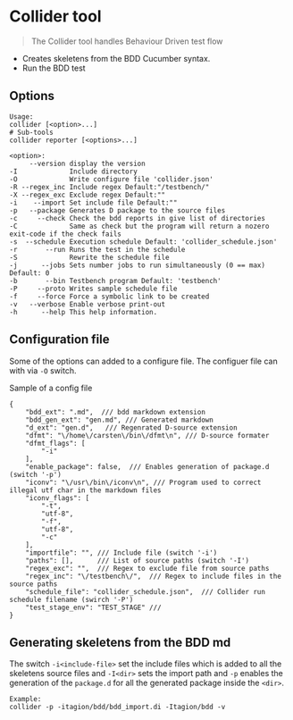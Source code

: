 # Collider tool
>The Collider tool handles Behaviour Driven test flow
- Creates skeletens from the BDD Cucumber syntax.
- Run the BDD test 

## Options
```
Usage:
collider [<option>...]
# Sub-tools
collider reporter [<options>...]

<option>:
     --version display the version
-I             Include directory
-O             Write configure file 'collider.json'
-R --regex_inc Include regex Default:"/testbench/"
-X --regex_exc Exclude regex Default:""
-i    --import Set include file Default:""
-p   --package Generates D package to the source files
-c     --check Check the bdd reports in give list of directories
-C             Same as check but the program will return a nozero exit-code if the check fails
-s  --schedule Execution schedule Default: 'collider_schedule.json'
-r       --run Runs the test in the schedule
-S             Rewrite the schedule file
-j      --jobs Sets number jobs to run simultaneously (0 == max) Default: 0
-b       --bin Testbench program Default: 'testbench'
-P     --proto Writes sample schedule file
-f     --force Force a symbolic link to be created
-v   --verbose Enable verbose print-out
-h      --help This help information.
```

## Configuration file
Some of the options can added to a configure file.
The configuer file can with via `-O` switch.

Sample of a config file
```
{
    "bdd_ext": ".md",  /// bdd markdown extension
    "bdd_gen_ext": "gen.md", /// Generated markdown
    "d_ext": "gen.d",   /// Regenrated D-source extension
    "dfmt": "\/home\/carsten\/bin\/dfmt\n", /// D-source formater
    "dfmt_flags": [
        "-i"
    ],
    "enable_package": false,  /// Enables generation of package.d (switch '-p')
    "iconv": "\/usr\/bin\/iconv\n", /// Program used to correct illegal utf char in the markdown files
    "iconv_flags": [
        "-t",
        "utf-8",
        "-f",
        "utf-8",
        "-c"
    ],
    "importfile": "", /// Include file (switch '-i')
    "paths": [],      /// List of source paths (switch '-I')
    "regex_exc": "",  /// Regex to exclude file from source paths
    "regex_inc": "\/testbench\/",  /// Regex to include files in the source paths
    "schedule_file": "collider_schedule.json",  /// Collider run schedule filename (swirch '-P')
    "test_stage_env": "TEST_STAGE" /// 
}
```

## Generating skeletens from the BDD md

The switch `-i<include-file>` set the include files which is added to all the skeletens source files and 
`-I<dir>` sets the import path and 
`-p` enables the generation of the `package.d` for all the generated package inside the `<dir>`.

```
Example:
collider -p -itagion/bdd/bdd_import.di -Itagion/bdd -v
```

